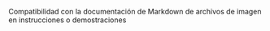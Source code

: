Compatibilidad con la documentación de Markdown de archivos de imagen en instrucciones o demostraciones
